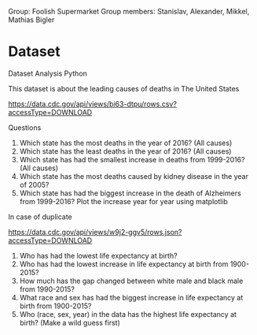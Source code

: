 Group: Foolish Supermarket
Group members: Stanislav, Alexander, Mikkel, Mathias Bigler
# Dataset
Dataset Analysis Python

This dataset is about the leading causes of deaths in The United States

https://data.cdc.gov/api/views/bi63-dtpu/rows.csv?accessType=DOWNLOAD

Questions

1. Which state has the most deaths in the year of 2016? (All causes)
2. Which state has the least deaths in the year of 2016? (All causes)
3. Which state has had the smallest increase in deaths from 1999-2016? (All causes)
4. Which state has the most deaths caused by kidney disease in the year of 2005?
5. Which state has had the biggest increase in the death of Alzheimers from 1999-2016? Plot the increase year for year using matplotlib

In case of duplicate

https://data.cdc.gov/api/views/w9j2-ggv5/rows.json?accessType=DOWNLOAD

1. Who has had the lowest life expectancy at birth?
2. Who has had the lowest increase in life expectancy at birth from 1900-2015?
3. How much has the gap changed between white male and black male from 1990-2015?
4. What race and sex has had the biggest increase in life expectancy at birth from 1900-2015?
5. Who (race, sex, year) in the data has the highest life expectancy at birth? (Make a wild guess first)


